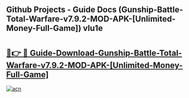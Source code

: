 ## Github Projects - Guide Docs (Gunship-Battle-Total-Warfare-v7.9.2-MOD-APK-[Unlimited-Money-Full-Game]) vlu1e

# <h2><a href="https://apkcomod.com?title=Gunship-Battle-Total-Warfare-v7.9.2-MOD-APK-[Unlimited-Money-Full-Game]">🔗👉 🔴 Guide-Download-Gunship-Battle-Total-Warfare-v7.9.2-MOD-APK-[Unlimited-Money-Full-Game] </a></h2>

[![acn](https://github.com/user-attachments/assets/0f9c940e-d8b0-45ae-aac7-cd30a18b3e1c)](https://apkcomod.com?title=Gunship-Battle-Total-Warfare-v7.9.2-MOD-APK-[Unlimited-Money-Full-Game])
